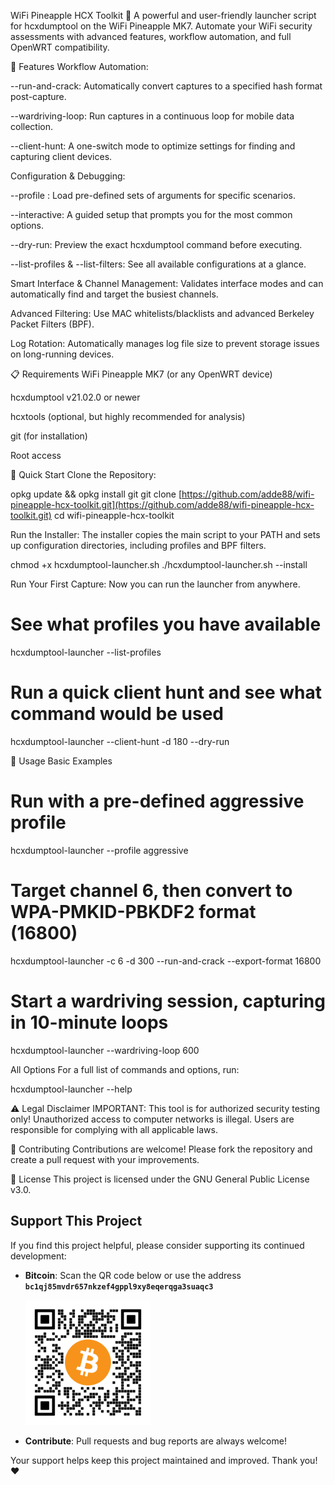 WiFi Pineapple HCX Toolkit 🍍
A powerful and user-friendly launcher script for hcxdumptool on the WiFi Pineapple MK7. Automate your WiFi security assessments with advanced features, workflow automation, and full OpenWRT compatibility.

🌟 Features
Workflow Automation:

--run-and-crack: Automatically convert captures to a specified hash format post-capture.

--wardriving-loop: Run captures in a continuous loop for mobile data collection.

--client-hunt: A one-switch mode to optimize settings for finding and capturing client devices.

Configuration & Debugging:

--profile <name>: Load pre-defined sets of arguments for specific scenarios.

--interactive: A guided setup that prompts you for the most common options.

--dry-run: Preview the exact hcxdumptool command before executing.

--list-profiles & --list-filters: See all available configurations at a glance.

Smart Interface & Channel Management: Validates interface modes and can automatically find and target the busiest channels.

Advanced Filtering: Use MAC whitelists/blacklists and advanced Berkeley Packet Filters (BPF).

Log Rotation: Automatically manages log file size to prevent storage issues on long-running devices.

📋 Requirements
WiFi Pineapple MK7 (or any OpenWRT device)

hcxdumptool v21.02.0 or newer

hcxtools (optional, but highly recommended for analysis)

git (for installation)

Root access

🚀 Quick Start
Clone the Repository:

opkg update && opkg install git
git clone [https://github.com/adde88/wifi-pineapple-hcx-toolkit.git](https://github.com/adde88/wifi-pineapple-hcx-toolkit.git)
cd wifi-pineapple-hcx-toolkit

Run the Installer:
The installer copies the main script to your PATH and sets up configuration directories, including profiles and BPF filters.

chmod +x hcxdumptool-launcher.sh
./hcxdumptool-launcher.sh --install

Run Your First Capture:
Now you can run the launcher from anywhere.

# See what profiles you have available
hcxdumptool-launcher --list-profiles

# Run a quick client hunt and see what command would be used
hcxdumptool-launcher --client-hunt -d 180 --dry-run

📖 Usage
Basic Examples
# Run with a pre-defined aggressive profile
hcxdumptool-launcher --profile aggressive

# Target channel 6, then convert to WPA-PMKID-PBKDF2 format (16800)
hcxdumptool-launcher -c 6 -d 300 --run-and-crack --export-format 16800

# Start a wardriving session, capturing in 10-minute loops
hcxdumptool-launcher --wardriving-loop 600

All Options
For a full list of commands and options, run:

hcxdumptool-launcher --help

⚠️ Legal Disclaimer
IMPORTANT: This tool is for authorized security testing only! Unauthorized access to computer networks is illegal. Users are responsible for complying with all applicable laws.

🤝 Contributing
Contributions are welcome! Please fork the repository and create a pull request with your improvements.

📄 License
This project is licensed under the GNU General Public License v3.0.

## Support This Project

If you find this project helpful, please consider supporting its continued development:

- **Bitcoin**: Scan the QR code below or use the address  
  **`bc1qj85mvdr657nkzef4gppl9xy8eqerqga3suaqc3`**
  
  ![BTC Donation QR Code](assets/qr-btc-address-200.png)

- **Contribute**: Pull requests and bug reports are always welcome!

Your support helps keep this project maintained and improved. Thank you! ❤️
